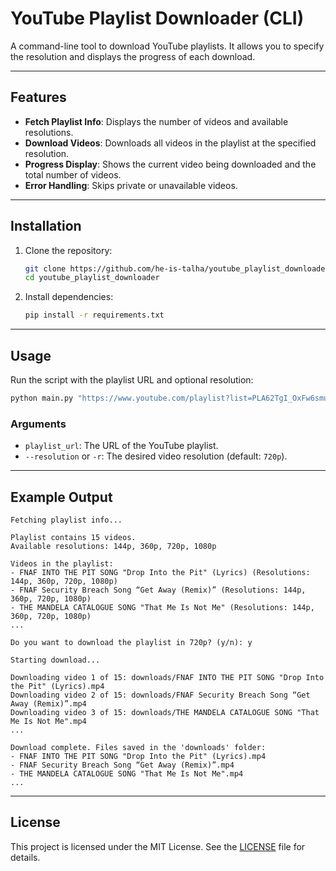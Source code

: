 # YouTube Playlist Downloader (CLI)

A command-line tool to download YouTube playlists. It allows you to specify the resolution and displays the progress of each download.

---

## Features
- **Fetch Playlist Info**: Displays the number of videos and available resolutions.
- **Download Videos**: Downloads all videos in the playlist at the specified resolution.
- **Progress Display**: Shows the current video being downloaded and the total number of videos.
- **Error Handling**: Skips private or unavailable videos.

---

## Installation

1. Clone the repository:
   ```bash
   git clone https://github.com/he-is-talha/youtube_playlist_downloader.git
   cd youtube_playlist_downloader
   ```

2. Install dependencies:
   ```bash
   pip install -r requirements.txt
   ```

---

## Usage

Run the script with the playlist URL and optional resolution:

```bash
python main.py "https://www.youtube.com/playlist?list=PLA62TgI_OxFw6smuWiroI9CEXpS5CAsYe" --resolution 720p
```

### Arguments
- `playlist_url`: The URL of the YouTube playlist.
- `--resolution` or `-r`: The desired video resolution (default: `720p`).

---

## Example Output

```plaintext
Fetching playlist info...

Playlist contains 15 videos.
Available resolutions: 144p, 360p, 720p, 1080p

Videos in the playlist:
- FNAF INTO THE PIT SONG "Drop Into the Pit" (Lyrics) (Resolutions: 144p, 360p, 720p, 1080p)
- FNAF Security Breach Song “Get Away (Remix)” (Resolutions: 144p, 360p, 720p, 1080p)
- THE MANDELA CATALOGUE SONG "That Me Is Not Me" (Resolutions: 144p, 360p, 720p, 1080p)
...

Do you want to download the playlist in 720p? (y/n): y

Starting download...

Downloading video 1 of 15: downloads/FNAF INTO THE PIT SONG "Drop Into the Pit" (Lyrics).mp4
Downloading video 2 of 15: downloads/FNAF Security Breach Song “Get Away (Remix)”.mp4
Downloading video 3 of 15: downloads/THE MANDELA CATALOGUE SONG "That Me Is Not Me".mp4
...

Download complete. Files saved in the 'downloads' folder:
- FNAF INTO THE PIT SONG "Drop Into the Pit" (Lyrics).mp4
- FNAF Security Breach Song “Get Away (Remix)”.mp4
- THE MANDELA CATALOGUE SONG "That Me Is Not Me".mp4
...
```

---

## License
This project is licensed under the MIT License. See the [LICENSE](LICENSE) file for details.
